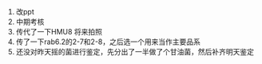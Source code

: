 1. 改ppt
2. 中期考核
3. 传代了一下HMU8 将来拍照
4. 传了一下rab6.2的2-7和2-8，之后选一个用来当作主要品系
5. 还没对昨天摇的菌进行鉴定，先分出了一半做了个甘油菌，然后补齐明天鉴定